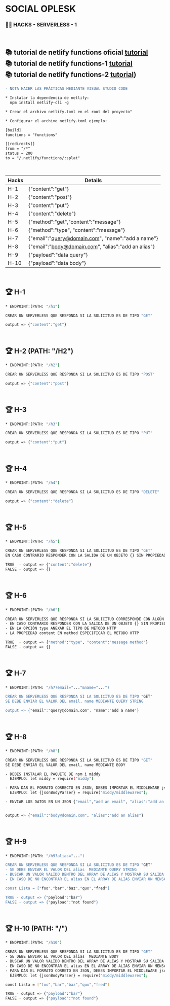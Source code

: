 # SOCIAL OPLESK
### 🏴‍☠️ HACKS - SERVERLESS - 1

<br/>

📚 tutorial de netlify functions oficial [tutorial](https://docs.netlify.com/functions/build/?fn-language=js)
<br/>
📚 tutorial de netlify functions-1 [tutorial](https://www.learnwithjason.dev/blog/serverless-functions/query-strings-serverless-functions)
<br/>
📚 tutorial de netlify functions-2 [tutorial](https://medium.com/better-practices/serverless-functions-the-fast-way-43d6128ff8d5))
---

```diff
- NOTA HACER LAS PRÁCTICAS MEDIANTE VISUAL STUDIO CODE  
```

```diff
* Instalar la dependencia de netlify:
  npm install netlify-cli -g

* Crear el archivo netlify.toml en el root del proyecto"

* Configurar el archivo netlify.toml ejemplo:

[build]
functions = "functions"

[[redirects]]
from = "/*"
status = 200
to = "/.netlify/functions/:splat"

```
<br/>

|Hacks | Details | 
|----------|---------|
| H-1      | {"content":"get"} |
| H-2      | {"content":"post"} |
| H-3      | {"content":"put"} | 
| H-4      | {"content":"delete"} |
| H-5      | {"method":"get","content":"message"} |
| H-6      | {"method":"type", "content":"message"}|
| H-7      | {"email":"query@domain.com", "name":"add a name"} |
| H-8      | {"email":"body@domain.com", "alias":"add an alias"}  | 
| H-9      | {"payload":"data query"} |
| H-10      | {"payload":"data body"}|
<br/> 

## 🏆 H-1 

```sh
* ENDPOINT:(PATH: "/h1")

CREAR UN SERVERLESS QUE RESPONDA SI LA SOLICITUD ES DE TIPO "GET"

output => {"content":"get"}
```
<br/>


## 🏆 H-2 (PATH: "/H2")
```sh
* ENDPOINT:(PATH: "/h2")

CREAR UN SERVERLESS QUE RESPONDA SI LA SOLICITUD ES DE TIPO "POST"

output => {"content":"post"}
```
<br/>

## 🏆 H-3
```sh
* ENDPOINT:(PATH: "/h3")

CREAR UN SERVERLESS QUE RESPONDA SI LA SOLICITUD ES DE TIPO "PUT"

output => {"content":"put"}
```
<br/>

## 🏆 H-4
```sh
* ENDPOINT:(PATH: "/h4")

CREAR UN SERVERLESS QUE RESPONDA SI LA SOLICITUD ES DE TIPO "DELETE"

output => {"content":"delete"}

```
<br/>

## 🏆 H-5
```sh
* ENDPOINT:(PATH: "/h5")

CREAR UN SERVERLESS QUE RESPONDA SI LA SOLICITUD ES DE TIPO "GET"
EN CASO CONTRARIO RESPONDER CON LA SALIDA DE UN OBJETO {} SIN PROPIEDADES

TRUE  - output => {"content":"delete"}
FALSE - output => {}
```
<br/>


## 🏆 H-6
```sh
* ENDPOINT:(PATH: "/h6")

CREAR UN SERVERLESS QUE RESPONDA SI LA SOLICITUD CORRESPONDE CON ALGÚN METODO HTTP: "GET" | "POST" | "PUT" | "DELETE"
- EN CASO CONTRARIO RESPONDER CON LA SALIDA DE UN OBJETO {} SIN PROPIEDADES
- EN LA OPCIÓN type ANEXAR EL TIPO DE METODO HTTP
- LA PROPIEDAD content EN method ESPECIFICAR EL METODO HTTP

TRUE  - output => {"method":"type", "content":"message method"}
FALSE - output => {}
```
<br/>

## 🏆 H-7
```sh
* ENDPOINT:(PATH: "/h7?email="..."&name="...")

CREAR UN SERVERLESS QUE RESPONDA SI LA SOLICITUD ES DE TIPO "GET"
SE DEBE ENVIAR EL VALOR DEL email, name MEDIANTE QUERY STRING

output => {"email":"query@domain.com", "name":"add a name"}

```
<br/>

## 🏆 H-8
```sh
* ENDPOINT:(PATH: "/h8")

CREAR UN SERVERLESS QUE RESPONDA SI LA SOLICITUD ES DE TIPO "GET"
SE DEBE ENVIAR EL VALOR DEL email, name MEDIANTE BODY

- DEBES INSTALAR EL PAQUETE DE npm i middy
  EJEMPLO: let middy = require("middy") 

- PARA DAR EL FORMATO CORRECTO EN JSON, DEBES IMPORTAR EL MIDDLEWARE jsonBodyParser
  EJEMPLO: let {jsonBodyParser} = require("middy/middlewares");

- ENVIAR LOS DATOS EN UN JSON {"email","add an email", "alias":"add an alias"}


output => {"email":"body@domain.com", "alias":"add an alias"}

```
<br/>


## 🏆 H-9
```sh
* ENDPOINT:(PATH: "/h9?alias="...")

CREAR UN SERVERLESS QUE RESPONDA SI LA SOLICITUD ES DE TIPO "GET"
- SE DEBE ENVIAR EL VALOR DEL alias  MEDIANTE QUERY STRING
- BUSCAR UN VALOR VALIDO DENTRO DEL ARRAY DE ALIAS Y MOSTRAR SU SALIDA
- EN CASO DE NO ENCONTRAR EL alias EN EL ARRAY DE ALIAS ENVIAR UN MENSAJE DE not found

const Lista = ["foo","bar","baz","qux","fred"]

TRUE - output => {"payload":"bar"}
FALSE - output => {"payload":"not found"}

```
<br/>


## 🏆 H-10 (PATH: "/")
```sh
* ENDPOINT:(PATH: "/h10")

CREAR UN SERVERLESS QUE RESPONDA SI LA SOLICITUD ES DE TIPO "GET"
- SE DEBE ENVIAR EL VALOR DEL alias  MEDIANTE BODY
- BUSCAR UN VALOR VALIDO DENTRO DEL ARRAY DE ALIAS Y MOSTRAR SU SALIDA
- EN CASO DE NO ENCONTRAR EL alias EN EL ARRAY DE ALIAS ENVIAR UN MENSAJE DE not found
- PARA DAR EL FORMATO CORRETO EN JSON, DEBES IMPORTAR EL MIDDLEWARE jsonBodyParser
  EJEMPLO: let {jsonBodyParser} = require("middy/middlewares");

const Lista = ["foo","bar","baz","qux","fred"]

TRUE - output => {"payload":"bar"}
FALSE - output => {"payload":"not found"}
```
<br/>
